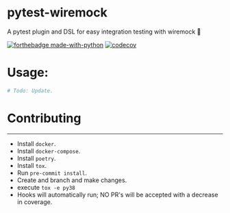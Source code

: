 # pytest-wiremock
A pytest plugin and DSL for easy integration testing with wiremock :rocket:

[![forthebadge made-with-python](http://ForTheBadge.com/images/badges/made-with-python.svg)](https://www.python.org/)
[![codecov](https://codecov.io/gh/symonk/pytest-wiremock/branch/main/graph/badge.svg?token=DT2823RGAG)](https://codecov.io/gh/symonk/pytest-wiremock)

# Usage:

```python
# Todo: Update.
```


# Contributing
---------------

 - Install `docker`.
 - Install `docker-compose`.
 - Install `poetry`.
 - Install `tox`.
 - Run `pre-commit install`.
 - Create and branch and make changes.
 - execute `tox -e py38`
 - Hooks will automatically run; NO PR's will be accepted with a decrease in coverage.
